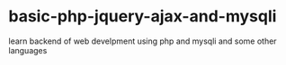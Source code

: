# basic-php-jquery-ajax-and-mysqli
learn backend of web develpment using php and mysqli and some other languages
